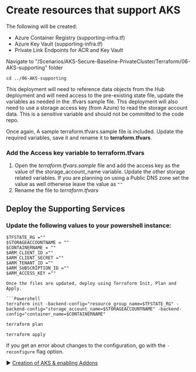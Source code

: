 # Create resources that support AKS

The following will be created:
* Azure Container Registry (supporting-infra.tf)
* Azure Key Vault (supporting-infra.tf)
* Private Link Endpoints for ACR and Key Vault

Navigate to "/Scenarios/AKS-Secure-Baseline-PrivateCluster/Terraform/06-AKS-supporting" folder
```
cd ../06-AKS-supporting
```

This deployment will need to reference data objects from the Hub deployment and will need access to the pre-existing state file, update the variables as needed in the .tfvars sample file.  This deployment will also need to use a storage access key (from Azure) to read the storage account data.  This is a sensitive variable and should not be committed to the code repo. 

Once again, A sample terraform.tfvars.sample file is included. Update the required variables, save it and rename it to **terraform.tfvars**.

### Add the Access key variable to terraform.tfvars

1. Open the *terraform.tfvars.sample* file and add the access key as the value of the storage_account_name  variable.  Update the other storage related variables. If you are planning on using a Public DNS zone set the value  as well otherwise leave the value as `""`
1. Rename the file to *terraform.tfvars*

## Deploy the Supporting Services 

### Update the following values to your powershell instance:
```
$TFSTATE_RG =""
$STORAGEACCOUNTNAME = ""
$CONTAINERNAME = ""
$ARM_CLIENT_ID =""
$ARM_CLIENT_SECRET =""
$ARM_TENANT_ID =""
$ARM_SUBSCRIPTION_ID =""
$ARM_ACCESS_KEY =""

Once the files are updated, deploy using Terraform Init, Plan and Apply. 

```Powershell
terraform init -backend-config="resource_group_name=$TFSTATE_RG" -backend-config="storage_account_name=$STORAGEACCOUNTNAME" -backend-config="container_name=$CONTAINERNAME"
```

```
terraform plan 
```

```
terraform apply
```

If you get an error about changes to the configuration, go with the `-reconfigure` flag option.

:arrow_forward: [Creation of AKS & enabling Addons](./07-aks-cluster.md)
